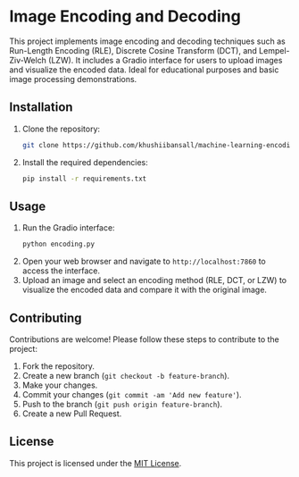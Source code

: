 # Image Encoding and Decoding

This project implements image encoding and decoding techniques such as Run-Length Encoding (RLE), Discrete Cosine Transform (DCT), and Lempel-Ziv-Welch (LZW). It includes a Gradio interface for users to upload images and visualize the encoded data. Ideal for educational purposes and basic image processing demonstrations.

## Installation

1. Clone the repository:
   ```sh
   git clone https://github.com/khushiibansall/machine-learning-encoding-decoding.git
   ```
2. Install the required dependencies:
   ```sh
   pip install -r requirements.txt
   ```

## Usage

1. Run the Gradio interface:
   ```sh
   python encoding.py
   ```
2. Open your web browser and navigate to `http://localhost:7860` to access the interface.
3. Upload an image and select an encoding method (RLE, DCT, or LZW) to visualize the encoded data and compare it with the original image.

## Contributing

Contributions are welcome! Please follow these steps to contribute to the project:
1. Fork the repository.
2. Create a new branch (`git checkout -b feature-branch`).
3. Make your changes.
4. Commit your changes (`git commit -am 'Add new feature'`).
5. Push to the branch (`git push origin feature-branch`).
6. Create a new Pull Request.

## License

This project is licensed under the [MIT License](LICENSE).
